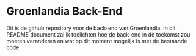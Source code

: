 # Groenlandia Back-End

Dit is de github repository voor de back-end van Groenlandia. In dit README document zal ik toelichten hoe de back-end in de toekomst zou moeten veranderen en wat op dit moment mogelijk is met de bestaande code.
